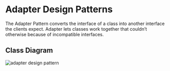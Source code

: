 # Adapter Design Patterns
The Adapter Pattern converts the interface of a class into another interface the clients
expect. Adapter lets classes work together that couldn’t otherwise because of
incompatible interfaces.

## Class Diagram
![adapter design pattern](https://www.uml-diagrams.org/examples/class-example-abstract-factory.png "Adapter Design Pattern")

